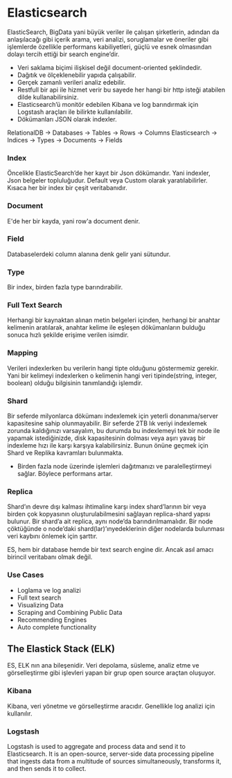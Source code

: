 # Elasticsearch

ElasticSearch, BigData yani büyük veriler ile çalışan şirketlerin, adından da anlaşılacağı gibi içerik arama, veri analizi, soruglamalar ve öneriler gibi işlemlerde özellikle performans kabiliyetleri, güçlü ve esnek olmasından dolayı tercih ettiği bir search engine’dir. 


* Veri saklama biçimi ilişkisel değil document-oriented şeklindedir.
* Dağıtık ve ölçeklenebilir yapıda çalışabilir.
* Gerçek zamanlı verileri analiz edebilir.
* Restfull bir api ile hizmet verir bu sayede her hangi bir http isteği atabilen dilde kullanabilirsiniz.
* Elasticsearch’ü monitör edebilen Kibana ve log barındırmak için Logstash araçları ile bilirkte kullanılabilir.
* Dökümanları JSON olarak indexler.

RelationalDB  -> Databases -> Tables -> Rows      -> Columns
Elasticsearch -> Indices   -> Types  -> Documents -> Fields


### Index

Öncelikle ElasticSearch’de her kayıt bir Json dökümandır. Yani indexler, Json belgeler topluluğudur. Default veya Custom olarak yaratılabilirler. Kısaca her bir index bir çeşit veritabanıdır.

### Document

E'de her bir kayda, yani row'a document denir.

### Field

Databaselerdeki column alanına denk gelir yani sütundur.

### Type

Bir index, birden fazla type barındırabilir.

### Full Text Search

Herhangi bir kaynaktan alınan metin belgeleri içinden, herhangi bir anahtar kelimenin aratılarak, anahtar kelime ile eşleşen dökümanların bulduğu  sonuca hızlı şekilde erişime verilen isimdir. 

### Mapping

Verileri indexlerken bu verilerin hangi tipte olduğunu göstermemiz gerekir. Yani bir kelimeyi indexlerken o kelimenin hangi veri tipinde(string, integer, boolean) olduğu bilgisinin tanımlandığı işlemdir.

### Shard

Bir seferde milyonlarca dökümanı indexlemek için yeterli donanıma/server kapasitesine sahip olunmayabilir. Bir seferde 2TB lık veriyi indexlemek zorunda kaldığınızı varsayalım, bu durumda bu indexlemeyi tek bir node ile yapamak istediğinizde, disk kapasitesinin dolması veya aşırı yavaş bir indexleme hızı ile karşı karşıya kalabilirsiniz. Bunun önüne geçmek için Shard ve Replika kavramları bulunmakta.

* Birden fazla node üzerinde işlemleri dağıtmanızı ve paralelleştirmeyi sağlar. Böylece performans artar.


### Replica

Shard’ın devre dışı kalması ihtimaline karşı index shard’larının bir veya birden çok kopyasının oluşturulabilmesini sağlayan replica-shard yapısı bulunur.
Bir shard’a ait replica, aynı node’da barındırılmamalıdır. Bir node çöktüğünde o node’daki shard(lar)’ınyedeklerinin diğer nodelarda bulunması veri kaybını önlemek için şarttır.



ES, hem bir database hemde bir text search engine dir. Ancak asıl amacı birincil veritabanı olmak değil.

### Use Cases

* Loglama ve log analizi
* Full text search
* Visualizing Data
* Scraping and Combining Public Data
* Recommending Engines
* Auto complete functionality


## The Elastick Stack (ELK)

ES, ELK nın ana bileşenidir. Veri depolama, süsleme, analiz etme ve görselleştirme gibi işlevleri yapan bir grup open source araçtan oluşuyor. 



### Kibana

Kibana, veri yönetme ve görselleştirme aracıdır. Genellikle log analizi için kullanılır.

### Logstash

Logstash is used to aggregate and process data and send it to Elasticsearch. It is an open-source, server-side data processing pipeline that ingests data from a multitude of sources simultaneously, transforms it, and then sends it to collect.